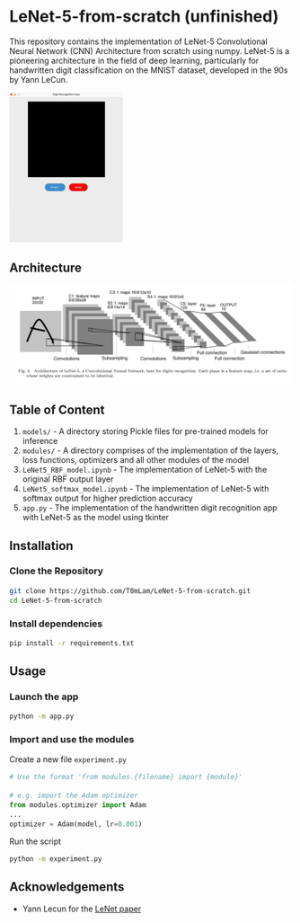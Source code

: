# LeNet-5-from-scratch (unfinished)

This repository contains the implementation of LeNet-5 Convolutional Neural Network (CNN) Architecture from scratch using numpy. LeNet-5 is a pioneering architecture in the field of deep learning, particularly for handwritten digit classification on the MNIST dataset, developed in the 90s by Yann LeCun.

<img src="img/app_demo.gif" width=40%>

## Architecture

<img src='img/architecture.png'>

## Table of Content
1. `models/` - A directory storing Pickle files for pre-trained models for inference
2. `modules/` - A directory comprises of the implementation of the layers, loss functions, optimizers and all other modules of the model
3. `LeNet5_RBF_model.ipynb` - The implementation of LeNet-5 with the original RBF output layer
4. `LeNet5_softmax_model.ipynb` - The implementation of LeNet-5 with softmax output for higher prediction accuracy
5. `app.py` - The implementation of the handwritten digit recognition app with LeNet-5 as the model using tkinter


## Installation
### Clone the Repository
```bash
git clone https://github.com/T0mLam/LeNet-5-from-scratch.git
cd LeNet-5-from-scratch
```
### Install dependencies
```bash
pip install -r requirements.txt
```


## Usage
### Launch the app
```bash
python -m app.py
```
### Import and use the modules
Create a new file `experiment.py`

```python
# Use the format 'from modules.{filename} import {module}'

# e.g. import the Adam optimizer
from modules.optimizer import Adam
...
optimizer = Adam(model, lr=0.001)

```

Run the script
```bash
python -m experiment.py
```

## Acknowledgements
- Yann Lecun for the [LeNet paper](https://ieeexplore.ieee.org/document/726791)
